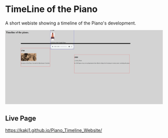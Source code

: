 # TimeLine of the Piano

A short webiste showing a timeline of the Piano's development.

![Screenshot](Website.png "Screenshot")

## Live Page
https://kakj1.github.io/Piano_Timeline_Website/